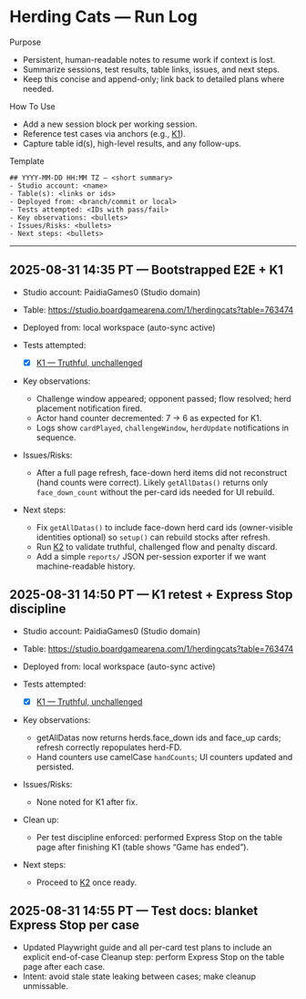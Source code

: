 # Herding Cats — Run Log

Purpose
- Persistent, human-readable notes to resume work if context is lost.
- Summarize sessions, test results, table links, issues, and next steps.
- Keep this concise and append-only; link back to detailed plans where needed.

How To Use
- Add a new session block per working session.
- Reference test cases via anchors (e.g., [K1](testplans/kitten.md#k1)).
- Capture table id(s), high-level results, and any follow-ups.

Template
```
## YYYY-MM-DD HH:MM TZ — <short summary>
- Studio account: <name>
- Table(s): <links or ids>
- Deployed from: <branch/commit or local>
- Tests attempted: <IDs with pass/fail>
- Key observations: <bullets>
- Issues/Risks: <bullets>
- Next steps: <bullets>
```

---

## 2025-08-31 14:35 PT — Bootstrapped E2E + K1
- Studio account: PaidiaGames0 (Studio domain)
- Table: https://studio.boardgamearena.com/1/herdingcats?table=763474
- Deployed from: local workspace (auto-sync active)

- Tests attempted:
  - [x] [K1 — Truthful, unchallenged](testplans/kitten.md#k1)

- Key observations:
  - Challenge window appeared; opponent passed; flow resolved; herd placement notification fired.
  - Actor hand counter decremented: 7 → 6 as expected for K1.
  - Logs show `cardPlayed`, `challengeWindow`, `herdUpdate` notifications in sequence.

- Issues/Risks:
  - After a full page refresh, face-down herd items did not reconstruct (hand counts were correct). Likely `getAllDatas()` returns only `face_down_count` without the per-card ids needed for UI rebuild.

- Next steps:
  - Fix `getAllDatas()` to include face-down herd card ids (owner-visible identities optional) so `setup()` can rebuild stocks after refresh.
  - Run [K2](testplans/kitten.md#k2) to validate truthful, challenged flow and penalty discard.
  - Add a simple `reports/` JSON per-session exporter if we want machine-readable history.

## 2025-08-31 14:50 PT — K1 retest + Express Stop discipline
- Studio account: PaidiaGames0 (Studio domain)
- Table: https://studio.boardgamearena.com/1/herdingcats?table=763474
- Deployed from: local workspace (auto-sync active)

- Tests attempted:
  - [x] [K1 — Truthful, unchallenged](testplans/kitten.md#k1)

- Key observations:
  - getAllDatas now returns herds.face_down ids and face_up cards; refresh correctly repopulates herd-FD.
  - Hand counters use camelCase `handCounts`; UI counters updated and persisted.

- Issues/Risks:
  - None noted for K1 after fix.

- Clean up:
  - Per test discipline enforced: performed Express Stop on the table page after finishing K1 (table shows “Game has ended”).

- Next steps:
  - Proceed to [K2](testplans/kitten.md#k2) once ready.

## 2025-08-31 14:55 PT — Test docs: blanket Express Stop per case
- Updated Playwright guide and all per-card test plans to include an explicit end-of-case Cleanup step: perform Express Stop on the table page after each case.
- Intent: avoid stale state leaking between cases; make cleanup unmissable.
